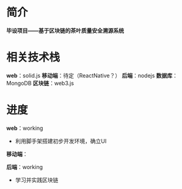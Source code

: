 # 简介
**毕设项目——基于区块链的茶叶质量安全溯源系统**

# 相关技术栈
**web**：solid.js
**移动端**：待定（ReactNative？）
**后端**：nodejs
**数据库**：MongoDB
**区块链**：web3.js

# 进度
**web**：working
  - 利用脚手架搭建初步开发环境，确立UI

**移动端**：

**后端**：working
  - 学习并实践区块链
